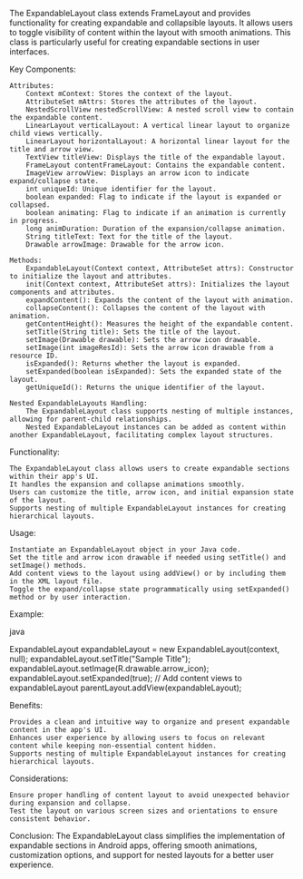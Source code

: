 The ExpandableLayout class extends FrameLayout and provides functionality for creating expandable and collapsible layouts. It allows users to toggle visibility of content within the layout with smooth animations. This class is particularly useful for creating expandable sections in user interfaces.

Key Components:

    Attributes:
        Context mContext: Stores the context of the layout.
        AttributeSet mAttrs: Stores the attributes of the layout.
        NestedScrollView nestedScrollView: A nested scroll view to contain the expandable content.
        LinearLayout verticalLayout: A vertical linear layout to organize child views vertically.
        LinearLayout horizontalLayout: A horizontal linear layout for the title and arrow view.
        TextView titleView: Displays the title of the expandable layout.
        FrameLayout contentFrameLayout: Contains the expandable content.
        ImageView arrowView: Displays an arrow icon to indicate expand/collapse state.
        int uniqueId: Unique identifier for the layout.
        boolean expanded: Flag to indicate if the layout is expanded or collapsed.
        boolean animating: Flag to indicate if an animation is currently in progress.
        long animDuration: Duration of the expansion/collapse animation.
        String titleText: Text for the title of the layout.
        Drawable arrowImage: Drawable for the arrow icon.

    Methods:
        ExpandableLayout(Context context, AttributeSet attrs): Constructor to initialize the layout and attributes.
        init(Context context, AttributeSet attrs): Initializes the layout components and attributes.
        expandContent(): Expands the content of the layout with animation.
        collapseContent(): Collapses the content of the layout with animation.
        getContentHeight(): Measures the height of the expandable content.
        setTitle(String title): Sets the title of the layout.
        setImage(Drawable drawable): Sets the arrow icon drawable.
        setImage(int imageResId): Sets the arrow icon drawable from a resource ID.
        isExpanded(): Returns whether the layout is expanded.
        setExpanded(boolean isExpanded): Sets the expanded state of the layout.
        getUniqueId(): Returns the unique identifier of the layout.

    Nested ExpandableLayouts Handling:
        The ExpandableLayout class supports nesting of multiple instances, allowing for parent-child relationships.
        Nested ExpandableLayout instances can be added as content within another ExpandableLayout, facilitating complex layout structures.

Functionality:

    The ExpandableLayout class allows users to create expandable sections within their app's UI.
    It handles the expansion and collapse animations smoothly.
    Users can customize the title, arrow icon, and initial expansion state of the layout.
    Supports nesting of multiple ExpandableLayout instances for creating hierarchical layouts.

Usage:

    Instantiate an ExpandableLayout object in your Java code.
    Set the title and arrow icon drawable if needed using setTitle() and setImage() methods.
    Add content views to the layout using addView() or by including them in the XML layout file.
    Toggle the expand/collapse state programmatically using setExpanded() method or by user interaction.

Example:

java

ExpandableLayout expandableLayout = new ExpandableLayout(context, null);
expandableLayout.setTitle("Sample Title");
expandableLayout.setImage(R.drawable.arrow_icon);
expandableLayout.setExpanded(true);
// Add content views to expandableLayout
parentLayout.addView(expandableLayout);

Benefits:

    Provides a clean and intuitive way to organize and present expandable content in the app's UI.
    Enhances user experience by allowing users to focus on relevant content while keeping non-essential content hidden.
    Supports nesting of multiple ExpandableLayout instances for creating hierarchical layouts.

Considerations:

    Ensure proper handling of content layout to avoid unexpected behavior during expansion and collapse.
    Test the layout on various screen sizes and orientations to ensure consistent behavior.

Conclusion:
The ExpandableLayout class simplifies the implementation of expandable sections in Android apps, offering smooth animations, customization options, and support for nested layouts for a better user experience.
